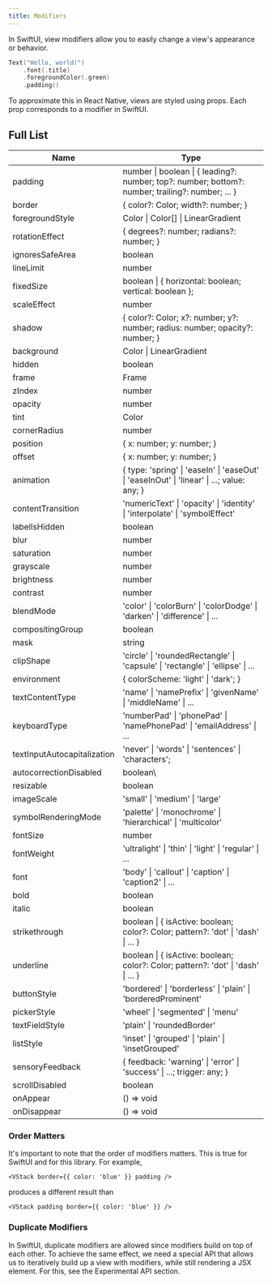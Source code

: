 ```yaml
---
title: Modifiers
---
```


In SwiftUI, view modifiers allow you to easily change a view's appearance or behavior.

```swift
Text("Hello, world!")
    .font(.title)
    .foregroundColor(.green)
    .padding()
```

To approximate this in React Native, views are styled using props. Each prop corresponds to a modifier in SwiftUI.

## Full List

| Name                        | Type                                                                                             |
| --------------------------- | ------------------------------------------------------------------------------------------------ |
| padding                     | number \| boolean \| { leading?: number; top?: number; bottom?: number; trailing?: number; ... } |
| border                      | { color?: Color; width?: number; }                                                               |
| foregroundStyle             | Color \| Color[] \| LinearGradient                                                               |
| rotationEffect              | { degrees?: number; radians?: number; }                                                          |
| ignoresSafeArea             | boolean                                                                                          |
| lineLimit                   | number                                                                                           |
| fixedSize                   | boolean \| { horizontal: boolean; vertical: boolean };                                           |
| scaleEffect                 | number                                                                                           |
| shadow                      | { color?: Color; x?: number; y?: number; radius: number; opacity?: number; }                     |
| background                  | Color \| LinearGradient                                                                          |
| hidden                      | boolean                                                                                          |
| frame                       | Frame                                                                                            |
| zIndex                      | number                                                                                           |
| opacity                     | number                                                                                           |
| tint                        | Color                                                                                            |
| cornerRadius                | number                                                                                           |
| position                    | { x: number; y: number; }                                                                        |
| offset                      | { x: number; y: number; }                                                                        |
| animation                   | { type: 'spring' \| 'easeIn' \| 'easeOut' \| 'easeInOut' \| 'linear' \| ...; value: any; }       |
| contentTransition           | 'numericText' \| 'opacity' \| 'identity' \| 'interpolate' \| 'symbolEffect'                      |
| labelIsHidden               | boolean                                                                                          |
| blur                        | number                                                                                           |
| saturation                  | number                                                                                           |
| grayscale                   | number                                                                                           |
| brightness                  | number                                                                                           |
| contrast                    | number                                                                                           |
| blendMode                   | 'color' \| 'colorBurn' \| 'colorDodge' \| 'darken' \| 'difference' \| ...                        |
| compositingGroup            | boolean                                                                                          |
| mask                        | string                                                                                           |
| clipShape                   | 'circle' \| 'roundedRectangle' \| 'capsule' \| 'rectangle' \| 'ellipse' \| ...                   |
| environment                 | { colorScheme: 'light' \| 'dark'; }                                                              |
| textContentType             | 'name' \| 'namePrefix' \| 'givenName' \| 'middleName' \| ...                                     |
| keyboardType                | 'numberPad' \| 'phonePad' \| 'namePhonePad' \| 'emailAddress' \| ...                             |
| textInputAutocapitalization | 'never' \| 'words' \| 'sentences' \| 'characters';                                               |
| autocorrectionDisabled      | boolean\                                                                                         |
| resizable                   | boolean                                                                                          |
| imageScale                  | 'small' \| 'medium' \| 'large'                                                                   |
| symbolRenderingMode         | 'palette' \| 'monochrome' \| 'hierarchical' \| 'multicolor'                                      |
| fontSize                    | number                                                                                           |
| fontWeight                  | 'ultralight' \| 'thin' \| 'light' \| 'regular' \| ...                                            |
| font                        | 'body' \| 'callout' \| 'caption' \| 'caption2' \| ...                                            |
| bold                        | boolean                                                                                          |
| italic                      | boolean                                                                                          |
| strikethrough               | boolean \| { isActive: boolean; color?: Color; pattern?: 'dot' \| 'dash' \| ... }                |
| underline                   | boolean \| { isActive: boolean; color?: Color; pattern?: 'dot' \| 'dash' \| ... }                |
| buttonStyle                 | 'bordered' \| 'borderless' \| 'plain' \| 'borderedProminent'                                     |
| pickerStyle                 | 'wheel' \| 'segmented' \| 'menu'                                                                 |
| textFieldStyle              | 'plain' \| 'roundedBorder'                                                                       |
| listStyle                   | 'inset' \| 'grouped' \| 'plain' \| 'insetGrouped'                                                |
| sensoryFeedback             | { feedback: 'warning' \| 'error' \| 'success' \| ...; trigger: any; }                            |
| scrollDisabled              | boolean                                                                                          |
| onAppear                    | () => void                                                                                       |
| onDisappear                 | () => void                                                                                       |

### Order Matters

It's important to note that the order of modifiers matters. This is true for SwiftUI and for this library. For example,

```tsx
<VStack border={{ color: 'blue' }} padding />
```

produces a different result than

```tsx
<VStack padding border={{ color: 'blue' }} />
```

### Duplicate Modifiers

In SwiftUI, duplicate modifiers are allowed since modifiers build on top of each other. To achieve the same effect, we need a special API that allows us to iteratively build up a view with modifiers, while still rendering a JSX element. For this, see the Experimental API section.
